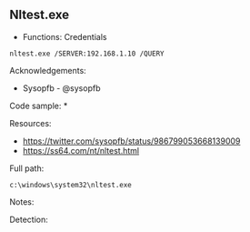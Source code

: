 ## Nltest.exe

* Functions: Credentials

```
nltest.exe /SERVER:192.168.1.10 /QUERY
```

Acknowledgements:
* Sysopfb - @sysopfb

Code sample:
*

Resources:
* https://twitter.com/sysopfb/status/986799053668139009
* https://ss64.com/nt/nltest.html

Full path:
```
c:\windows\system32\nltest.exe
```

Notes:


Detection:

 
